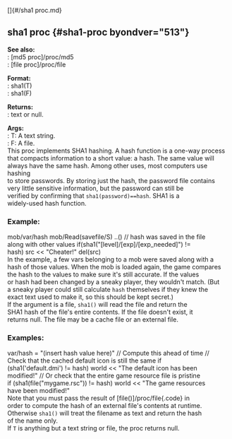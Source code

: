 []{#/sha1 proc.md}    
## sha1 proc {#sha1-proc byondver="513"}    
**See also:**    
:   [md5 proc]/proc/md5    
:   [file proc]/proc/file    
<!-- -->    
**Format:**    
:   sha1(T)    
:   sha1(F)    
<!-- -->    
**Returns:**    
:   text or null.    
<!-- -->    
**Args:**    
:   T: A text string.    
:   F: A file.    
This proc implements SHA1 hashing. A hash function is a one-way process    
that compacts information to a short value: a hash. The same value will    
always have the same hash. Among other uses, most computers use hashing    
to store passwords. By storing just the hash, the password file contains    
very little sensitive information, but the password can still be    
verified by confirming that `sha1(password)==hash`. SHA1 is a    
widely-used hash function.    
### Example:    
mob/var/hash mob/Read(savefile/S) ..() // hash was saved in the file    
along with other values if(sha1(\"\[level\]/\[exp\]/\[exp_needed\]\") !=    
hash) src \<\< \"Cheater!\" del(src)    
In the example, a few vars belonging to a mob were saved along with a    
hash of those values. When the mob is loaded again, the game compares    
the hash to the values to make sure it\'s still accurate. If the values    
or hash had been changed by a sneaky player, they wouldn\'t match. (But    
a sneaky player could still calculate `hash` themselves if they knew the    
exact text used to make it, so this should be kept secret.)    
If the argument is a file, `sha1()` will read the file and return the    
SHA1 hash of the file\'s entire contents. If the file doesn\'t exist, it    
returns null. The file may be a cache file or an external file.    
### Examples:    
var/hash = \"(insert hash value here)\" // Compute this ahead of time //    
Check that the cached default icon is still the same if    
(sha1(\'default.dmi\') != hash) world \<\< \"The default icon has been    
modified!\" // Or check that the entire game resource file is pristine    
if (sha1(file(\"mygame.rsc\")) != hash) world \<\< \"The game resources    
have been modified!\"    
Note that you must pass the result of [file()]/proc/file{.code} in    
order to compute the hash of an external file\'s contents at runtime.    
Otherwise `sha1()` will treat the filename as text and return the hash    
of the name only.    
If `T` is anything but a text string or file, the proc returns null.  